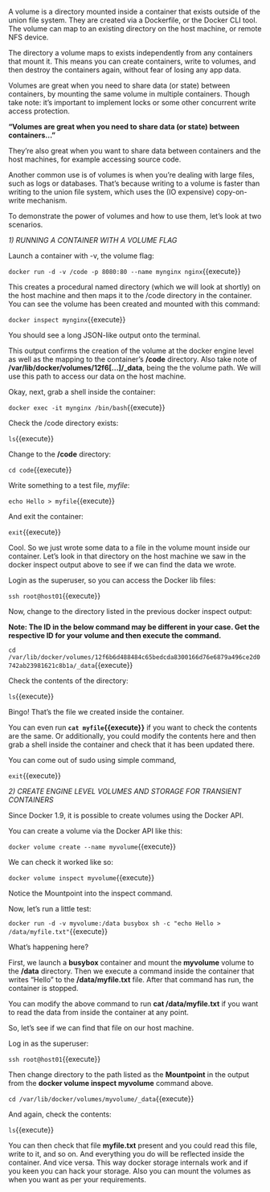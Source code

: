 A volume is a directory mounted inside a container that exists outside of the union file system. They are created via a Dockerfile, or the Docker CLI tool. The volume can map to an existing directory on the host machine, or remote NFS device.

The directory a volume maps to exists independently from any containers that mount it. This means you can create containers, write to volumes, and then destroy the containers again, without fear of losing any app data.

Volumes are great when you need to share data (or state) between containers, by mounting the same volume in multiple containers. Though take note: it’s important to implement locks or some other concurrent write access protection.

**“Volumes are great when you need to share data (or state) between containers…”**

They’re also great when you want to share data between containers and the host machines, for example accessing source code.

Another common use is of volumes is when you’re dealing with large files, such as logs or databases. That’s because writing to a volume is faster than writing to the union file system, which uses the (IO expensive) copy-on-write mechanism.

To demonstrate the power of volumes and how to use them, let’s look at two scenarios.

*1) RUNNING A CONTAINER WITH A VOLUME FLAG*

 Launch a container with -v, the volume flag:

 `docker run -d -v /code -p 8080:80 --name mynginx nginx`{{execute}}

This creates a procedural named directory (which we will look at shortly) on the host machine and then maps it to the /code directory in the container. You can see the volume has been created and mounted with this command:

`docker inspect mynginx`{{execute}}

You should see a long JSON-like output onto the terminal.

This output confirms the creation of the volume at the docker engine level as well as the mapping to the container’s **/code** directory. Also take note of **/var/lib/docker/volumes/12f6[...]/_data**, being the the volume path. We will use this path to access our data on the host machine.

Okay, next, grab a shell inside the container:

`docker exec -it mynginx /bin/bash`{{execute}}

Check the /code directory exists:

`ls`{{execute}}

Change to the **/code** directory:

`cd code`{{execute}}

Write something to a test file, *myfile*:

`echo Hello > myfile`{{execute}}

And exit the container:

`exit`{{execute}}

Cool. So we just wrote some data to a file in the volume mount inside our container. Let’s look in that directory on the host machine we saw in the docker inspect output above to see if we can find the data we wrote.

Login as the superuser, so you can access the Docker lib files:

`ssh root@host01`{{execute}}

Now, change to the directory listed in the previous docker inspect output:

**Note: The ID in the below command may be different in your case. Get the respective ID for your volume and then execute the command.**

`cd /var/lib/docker/volumes/12f6b6d488484c65bedcda8300166d76e6879a496ce2d0742ab23981621c8b1a/_data`{{execute}}

Check the contents of the directory:

 `ls`{{execute}}

Bingo! That’s the file we created inside the container.

You can even run **`cat myfile`{{execute}}** if you want to check the contents are the same. Or additionally, you could modify the contents here and then grab a shell inside the container and check that it has been updated there.

You can come out of sudo using simple command,

`exit`{{execute}}

*2) CREATE ENGINE LEVEL VOLUMES AND STORAGE FOR TRANSIENT CONTAINERS*

Since Docker 1.9, it is possible to create volumes using the Docker API.

You can create a volume via the Docker API like this:

`docker volume create --name myvolume`{{execute}}

We can check it worked like so:

`docker volume inspect myvolume`{{execute}}

Notice the Mountpoint into the inspect command.

Now, let’s run a little test:

`docker run -d -v myvolume:/data busybox sh -c "echo Hello > /data/myfile.txt"`{{execute}}

What’s happening here?

First, we launch a **busybox** container and mount the **myvolume** volume to the **/data** directory. Then we execute a command inside the container that writes “Hello” to the **/data/myfile.txt** file. After that command has run, the container is stopped.

You can modify the above command to run **cat /data/myfile.txt** if you want to read the data from inside the container at any point.

So, let’s see if we can find that file on our host machine.

Log in as the superuser:

`ssh root@host01`{{execute}}

Then change directory to the path listed as the **Mountpoint** in the output from the **docker volume inspect myvolume** command above.

`cd /var/lib/docker/volumes/myvolume/_data`{{execute}}

And again, check the contents:

`ls`{{execute}}

You can then check that file **myfile.txt** present and you could read this file, write to it, and so on. And everything you do will be reflected inside the container. And vice versa. This way docker storage internals work and if you keen you can hack your storage. Also you can mount the volumes as when you want as per your requirements. 
